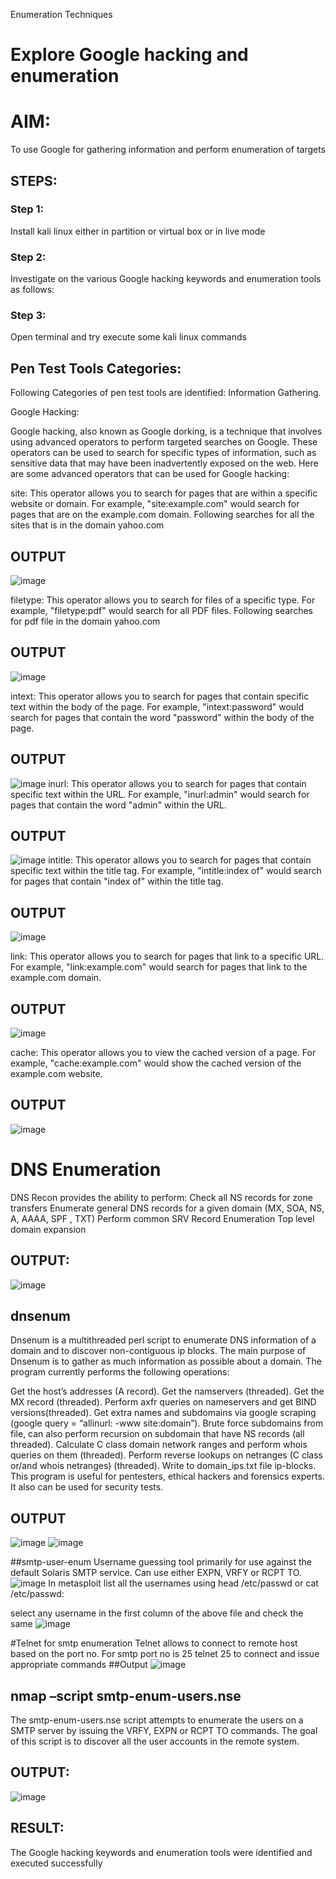 
Enumeration Techniques

# Explore Google hacking and enumeration 

# AIM:

To use Google for gathering information and perform enumeration of targets

## STEPS:

### Step 1:

Install kali linux either in partition or virtual box or in live mode

### Step 2:

Investigate on the various Google hacking keywords and enumeration tools as follows:


### Step 3:
Open terminal and try execute some kali linux commands

## Pen Test Tools Categories:  

Following Categories of pen test tools are identified:
Information Gathering.

Google Hacking:

Google hacking, also known as Google dorking, is a technique that involves using advanced operators to perform targeted searches on Google. These operators can be used to search for specific types of information, such as sensitive data that may have been inadvertently exposed on the web. Here are some advanced operators that can be used for Google hacking:

site: This operator allows you to search for pages that are within a specific website or domain. For example, "site:example.com" would search for pages that are on the example.com domain.
Following searches for all the sites that is in the domain yahoo.com
## OUTPUT
![image](https://github.com/MARXINLIJO/Enumeration/assets/145742540/b0ac7129-5bf3-48a2-a781-a116f579f29c)

filetype: This operator allows you to search for files of a specific type. For example, "filetype:pdf" would search for all PDF files.
Following searches for pdf file in the domain yahoo.com
## OUTPUT
![image](https://github.com/MARXINLIJO/Enumeration/assets/145742540/87972d2a-5606-43a1-b385-860739c19f20)

intext: This operator allows you to search for pages that contain specific text within the body of the page. For example, "intext:password" would search for pages that contain the word "password" within the body of the page.
## OUTPUT
![image](https://github.com/MARXINLIJO/Enumeration/assets/145742540/1d00e2e7-6879-4e24-b329-a5679879ca3f)
inurl: This operator allows you to search for pages that contain specific text within the URL. For example, "inurl:admin" would search for pages that contain the word "admin" within the URL.
## OUTPUT 
![image](https://github.com/MARXINLIJO/Enumeration/assets/145742540/6024d191-159e-43ed-a23c-461b73b5f28c)
intitle: This operator allows you to search for pages that contain specific text within the title tag. For example, "intitle:index of" would search for pages that contain "index of" within the title tag.
## OUTPUT
![image](https://github.com/MARXINLIJO/Enumeration/assets/145742540/c23607b7-6ece-4d0d-a7cd-b340fa3623c7)

link: This operator allows you to search for pages that link to a specific URL. For example, "link:example.com" would search for pages that link to the example.com domain.
## OUTPUT
![image](https://github.com/MARXINLIJO/Enumeration/assets/145742540/a98d52cd-83a1-4dca-89e2-345da779a600)

cache: This operator allows you to view the cached version of a page. For example, "cache:example.com" would show the cached version of the example.com website.
## OUTPUT
![image](https://github.com/MARXINLIJO/Enumeration/assets/145742540/7be773ef-27af-4ab9-a9f0-17d46309c995)
 
# DNS Enumeration
DNS Recon
provides the ability to perform:
Check all NS records for zone transfers
Enumerate general DNS records for a given domain (MX, SOA, NS, A, AAAA, SPF , TXT)
Perform common SRV Record Enumeration
Top level domain expansion
## OUTPUT:
![image](https://github.com/MARXINLIJO/Enumeration/assets/145742540/94c4e880-1bf5-45c4-9098-87a6d4a4c685)

## dnsenum
Dnsenum is a multithreaded perl script to enumerate DNS information of a domain and to discover non-contiguous ip blocks. The main purpose of Dnsenum is to gather as much information as possible about a domain. The program currently performs the following operations:

Get the host’s addresses (A record).
Get the namservers (threaded).
Get the MX record (threaded).
Perform axfr queries on nameservers and get BIND versions(threaded).
Get extra names and subdomains via google scraping (google query = “allinurl: -www site:domain”).
Brute force subdomains from file, can also perform recursion on subdomain that have NS records (all threaded).
Calculate C class domain network ranges and perform whois queries on them (threaded).
Perform reverse lookups on netranges (C class or/and whois netranges) (threaded).
Write to domain_ips.txt file ip-blocks.
This program is useful for pentesters, ethical hackers and forensics experts. It also can be used for security tests.
## OUTPUT
![image](https://github.com/MARXINLIJO/Enumeration/assets/145742540/ef672b4b-d78b-48f3-b477-c4d46261a5c1)
![image](https://github.com/MARXINLIJO/Enumeration/assets/145742540/300c1712-39f9-4ab5-be62-94910a08c3c5)

##smtp-user-enum
Username guessing tool primarily for use against the default Solaris SMTP service. Can use either EXPN, VRFY or RCPT TO.
![image](https://github.com/MARXINLIJO/Enumeration/assets/145742540/ce8329d4-e3ca-48c8-bae9-3c25e470fc92)
In metasploit list all the usernames using head /etc/passwd or cat /etc/passwd:

select any username in the first column of the above file and check the same
![image](https://github.com/MARXINLIJO/Enumeration/assets/145742540/56f6bfaa-81ba-43d8-b421-b04020f4f3b5)


#Telnet for smtp enumeration
Telnet allows to connect to remote host based on the port no. For smtp port no is 25
telnet <host address> 25 to connect
and issue appropriate commands
 ##Output
  ![image](https://github.com/MARXINLIJO/Enumeration/assets/145742540/5c5bf2a7-8973-4104-b37c-3922ed761240)
## nmap –script smtp-enum-users.nse <hostname>
The smtp-enum-users.nse script attempts to enumerate the users on a SMTP server by issuing the VRFY, EXPN or RCPT TO commands. The goal of this script is to discover all the user accounts in the remote system.
## OUTPUT:
![image](https://github.com/MARXINLIJO/Enumeration/assets/145742540/8b39eb03-6d4b-4113-aed0-2ea0f177dc62)
## RESULT:
The Google hacking keywords and enumeration tools were identified and executed successfully
